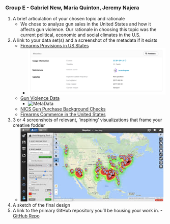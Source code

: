 ### Group E - Gabriel New, Maria Quinton, Jeremy Najera
1. A brief articulation of your chosen topic and rationale
   - We chose to analyze gun sales in the United States and how it affects gun violence. Our rationale in choosing this topic was the current political, economic and social climates in the U.S.
2. A link to your data set(s) and a screenshot of the metadata if it exists
   - [Firearms Provisions in US States](https://www.kaggle.com/jboysen/state-firearms)
      - ![MetaData](images/metadata_gunprovisions.png)
   - [Gun Violence Data](https://www.kaggle.com/jameslko/gun-violence-data)
      - ![MetaData](images/metadata_gunviolence)
   - [NICS Gun Purchase Background Checks](https://cran.r-project.org/web/packages/gunsales/README.html)
   - [Firearms Commerce in the United States](datasets/firearms_commerce_us.pdf)
3. 3 or 4 screenshots of relevant, ‘inspiring’ visualizations that frame your creative fodder
   - ![Heat Map - Violence vs. Gun Sales](images/heatmap.png)
4. A sketch of the final design
5. A link to the primary GitHub repository you’ll be housing your work in.
   -[GitHub Repo](https://github.com/Mquinton28/Project-2---Group-E)

